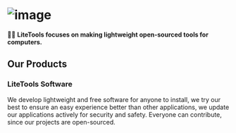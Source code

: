 # ![image](https://user-images.githubusercontent.com/53088136/151556610-ef152057-0e92-4c4b-851e-1313f269eb0e.png)

🙋‍♀️ **LiteTools focuses on making lightweight open-sourced tools for computers.**

## Our Products

### LiteTools Software
We develop lightweight and free software for anyone to install, we try our best to ensure an easy experience better than other applications, we update our applications actively for security and safety. Everyone can contribute, since our projects are open-sourced.

<!--
### Cubicle Suite
Cubicle is an upcoming suite of software that will help aid you with working with documents and much more. The Cubicle Suite will include a document reader/writer, a PDF reader, and much more in the future. Cubicle Suite will be releasing in 2023 or later, a release date is unknown.

**Here are some ideas to get you started:**

🌈 Contribution guidelines - how can the community get involved?
👩‍💻 Useful resources - where can the community find your docs? Is there anything else the community should know?
🍿 Fun facts - what does your team eat for breakfast?
-->
